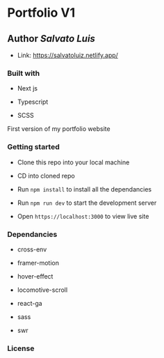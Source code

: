 # Portfolio V1

## Author *Salvato Luis*

* Link: https://salvatoluiz.netlify.app/

### Built with

* Next js

* Typescript

* SCSS

First version of my portfolio website

### Getting started

* Clone this repo into your local machine

* CD into cloned repo

* Run `npm install` to install all the dependancies

* Run `npm run dev` to start the development server

* Open `https://localhost:3000` to view live site

### Dependancies

* cross-env

* framer-motion

* hover-effect

* locomotive-scroll

* react-ga

* sass

 * swr
 
 ### License
